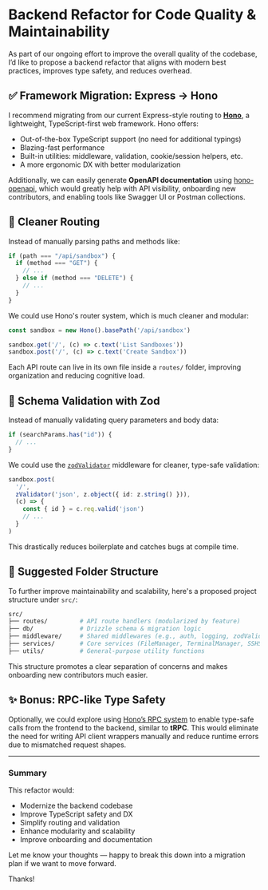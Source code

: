 # Backend Refactor for Code Quality & Maintainability

As part of our ongoing effort to improve the overall quality of the codebase, I’d like to propose a backend refactor that aligns with modern best practices, improves type safety, and reduces overhead.

## ✅ Framework Migration: Express → Hono

I recommend migrating from our current Express-style routing to [**Hono**](https://hono.dev), a lightweight, TypeScript-first web framework. Hono offers:

* Out-of-the-box TypeScript support (no need for additional typings)
* Blazing-fast performance
* Built-in utilities: middleware, validation, cookie/session helpers, etc.
* A more ergonomic DX with better modularization

Additionally, we can easily generate **OpenAPI documentation** using [hono-openapi](https://github.com/rhinobase/hono-openapi), which would greatly help with API visibility, onboarding new contributors, and enabling tools like Swagger UI or Postman collections.

## 🔀 Cleaner Routing

Instead of manually parsing paths and methods like:

```ts
if (path === "/api/sandbox") {
  if (method === "GET") {
    // ...
  } else if (method === "DELETE") {
    // ...
  }
}
```

We could use Hono's router system, which is much cleaner and modular:

```ts
const sandbox = new Hono().basePath('/api/sandbox')

sandbox.get('/', (c) => c.text('List Sandboxes'))
sandbox.post('/', (c) => c.text('Create Sandbox'))
```

Each API route can live in its own file inside a `routes/` folder, improving organization and reducing cognitive load.

## 🧪 Schema Validation with Zod

Instead of manually validating query parameters and body data:

```ts
if (searchParams.has("id")) {
  // ...
}
```

We could use the [`zodValidator`](https://github.com/honojs/middleware/tree/main/packages/zod-validator) middleware for cleaner, type-safe validation:

```ts
sandbox.post(
  '/',
  zValidator('json', z.object({ id: z.string() })),
  (c) => {
    const { id } = c.req.valid('json')
    // ...
  }
)
```

This drastically reduces boilerplate and catches bugs at compile time.

## 📁 Suggested Folder Structure

To further improve maintainability and scalability, here's a proposed project structure under `src/`:

```bash
src/
├── routes/         # API route handlers (modularized by feature)
├── db/             # Drizzle schema & migration logic
├── middleware/     # Shared middlewares (e.g., auth, logging, zodValidator)
├── services/       # Core services (FileManager, TerminalManager, SSHSocketClient, etc.)
├── utils/          # General-purpose utility functions
```

This structure promotes a clear separation of concerns and makes onboarding new contributors much easier.

## ✨ Bonus: RPC-like Type Safety

Optionally, we could explore using [Hono’s RPC system](https://hono.dev/guides/rpc) to enable type-safe calls from the frontend to the backend, similar to **tRPC**. This would eliminate the need for writing API client wrappers manually and reduce runtime errors due to mismatched request shapes.

---

### Summary

This refactor would:

* Modernize the backend codebase
* Improve TypeScript safety and DX
* Simplify routing and validation
* Enhance modularity and scalability
* Improve onboarding and documentation

Let me know your thoughts — happy to break this down into a migration plan if we want to move forward.

Thanks!
